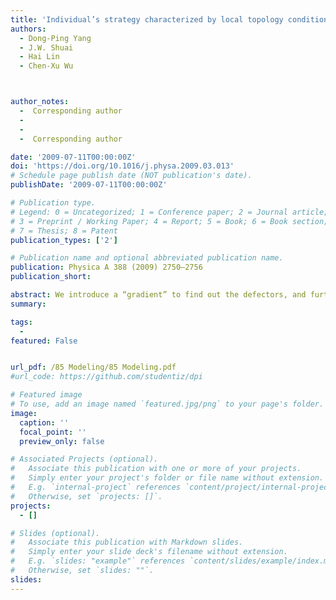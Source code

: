 ```yaml
---
title: 'Individual’s strategy characterized by local topology conditions in prisoner’s dilemma on scale-free networks'
authors:
  - Dong-Ping Yang
  - J.W. Shuai
  - Hai Lin
  - Chen-Xu Wu



author_notes:  
  -  Corresponding author     
  -   
  -  
  -  Corresponding author     

date: '2009-07-11T00:00:00Z'
doi: 'https://doi.org/10.1016/j.physa.2009.03.013'
# Schedule page publish date (NOT publication's date).
publishDate: '2009-07-11T00:00:00Z'

# Publication type.
# Legend: 0 = Uncategorized; 1 = Conference paper; 2 = Journal article;
# 3 = Preprint / Working Paper; 4 = Report; 5 = Book; 6 = Book section;
# 7 = Thesis; 8 = Patent
publication_types: ['2']

# Publication name and optional abbreviated publication name.
publication: Physica A 388 (2009) 2750–2756
publication_short: 

abstract: We introduce a “gradient” to find out the defectors, and further a “topology potential” to characterize the individual’s strategy preference in the prisoner’s dilemma on scale-free networks. It is shown that the cooperators typically locate on the nodes with high topology potential and the defectors are mainly found on the nodes with small topology potential. A critical topology potential is found for the nodes where cooperators are nip and tuck with defectors. So the information of node’s degree, gradient and topology potential together can predict individual’s strategy decision in the prisoner’s dilemma on the complex networks.
summary: 

tags:
  - 
featured: False


url_pdf: /85 Modeling/85 Modeling.pdf
#url_code: https://github.com/studentiz/dpi

# Featured image
# To use, add an image named `featured.jpg/png` to your page's folder.
image:
  caption: ''
  focal_point: ''
  preview_only: false

# Associated Projects (optional).
#   Associate this publication with one or more of your projects.
#   Simply enter your project's folder or file name without extension.
#   E.g. `internal-project` references `content/project/internal-project/index.md`.
#   Otherwise, set `projects: []`.
projects:
  - []

# Slides (optional).
#   Associate this publication with Markdown slides.
#   Simply enter your slide deck's filename without extension.
#   E.g. `slides: "example"` references `content/slides/example/index.md`.
#   Otherwise, set `slides: ""`.
slides:
---
```




